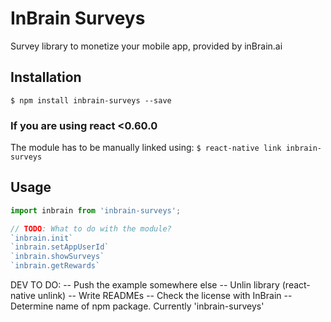 # InBrain Surveys
Survey library to monetize your mobile app, provided by inBrain.ai

## Installation

`$ npm install inbrain-surveys --save`

### If you are using react <0.60.0

The module has to be manually linked using:
`$ react-native link inbrain-surveys`

## Usage
```javascript
import inbrain from 'inbrain-surveys';

// TODO: What to do with the module?
`inbrain.init`
`inbrain.setAppUserId`
`inbrain.showSurveys`
`inbrain.getRewards`
```


DEV TO DO:
-- Push the example somewhere else
-- Unlin library (react-native unlink)
-- Write READMEs
-- Check the license with InBrain
-- Determine name of npm package. Currently 'inbrain-surveys'